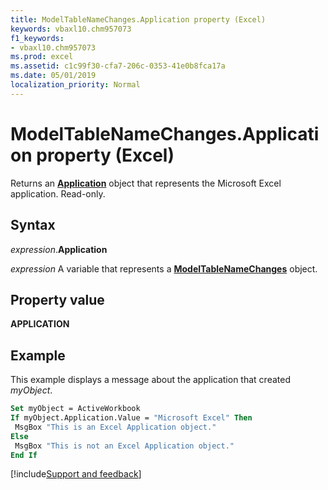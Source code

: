 ```yaml
---
title: ModelTableNameChanges.Application property (Excel)
keywords: vbaxl10.chm957073
f1_keywords:
- vbaxl10.chm957073
ms.prod: excel
ms.assetid: c1c99f30-cfa7-206c-0353-41e0b8fca17a
ms.date: 05/01/2019
localization_priority: Normal
---
```



# ModelTableNameChanges.Application property (Excel)

Returns an **[Application](Excel.Application(object).md)** object that represents the Microsoft Excel application. Read-only.


## Syntax

_expression_.**Application**

_expression_ A variable that represents a **[ModelTableNameChanges](Excel.modeltablenamechanges.md)** object.


## Property value

**APPLICATION**


## Example

This example displays a message about the application that created _myObject_.

```vb
Set myObject = ActiveWorkbook 
If myObject.Application.Value = "Microsoft Excel" Then 
 MsgBox "This is an Excel Application object." 
Else 
 MsgBox "This is not an Excel Application object." 
End If
```


[!include[Support and feedback](~/includes/feedback-boilerplate.md)]